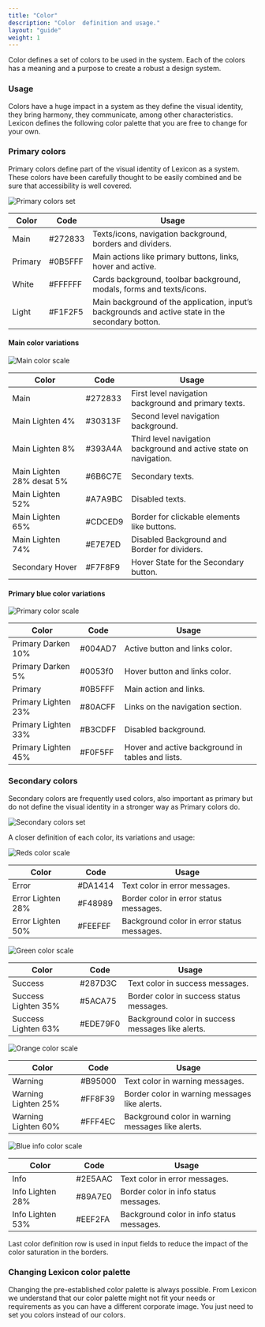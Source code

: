 ```yaml
---
title: "Color"
description: "Color  definition and usage."
layout: "guide"
weight: 1
---
```


Color defines a set of colors to be used in the system. Each of the colors has a meaning and a purpose to create a robust a design system.

### Usage

Colors have a huge impact in a system as they define the visual identity, they bring harmony, they communicate, among other characteristics. Lexicon defines the following color palette that you are free to change for your own.

### Primary colors
Primary colors define part of the visual identity of Lexicon as a system. These colors have been carefully thought to be easily combined and be sure that accessibility is well covered.

![Primary colors set](../../../images/ColorsPrimary.jpg)

| Color | Code | Usage |
| ----- | ---- | ----- |
| Main | #272833 | Texts/icons, navigation background, borders and dividers. |
| Primary | #0B5FFF | Main actions like primary buttons, links, hover and active. |
| White | #FFFFFF | Cards background, toolbar background, modals, forms and texts/icons. |
| Light | #F1F2F5 | Main background of the application, input’s backgrounds and active state in the secondary botton. |


#### Main color variations

![Main color scale](../../../images/ColorMainScale.jpg)


| Color | Code | Usage |
| ----- | ---- | ----- |
| Main | #272833 | First level navigation background and primary texts. |
| Main Lighten 4% | #30313F | Second level navigation background. |
| Main Lighten 8% | #393A4A | Third level navigation background and active state on navigation. | 
| Main Lighten 28% desat 5% | #6B6C7E | Secondary texts. | 
| Main Lighten 52% | #A7A9BC | Disabled texts. | 
| Main Lighten 65% | #CDCED9 | Border for clickable elements like buttons. |
| Main Lighten 74% | #E7E7ED | Disabled Background and Border for dividers. |
| Secondary Hover | #F7F8F9 | Hover State for the Secondary button. |

#### Primary blue color variations

![Primary color scale](../../../images/ColorPrimaryScale.jpg)

| Color | Code | Usage |
| ----- | ---- | ----- |
| Primary Darken 10%| #004AD7 | Active button and links color. |
| Primary Darken 5% | #0053f0 | Hover button and links color. |
| Primary | #0B5FFF | Main action and links. |
| Primary Lighten 23% | #80ACFF | Links on the navigation section. |
| Primary Lighten 33% | #B3CDFF | Disabled background. | 
| Primary Lighten 45% | #F0F5FF | Hover and active background in tables and lists. | 


### Secondary colors

Secondary colors are frequently used colors, also important as primary but do not define the visual identity in a stronger way as Primary colors do.

![Secondary colors set](../../../images/ColorsSecondary.jpg)

A closer definition of each color, its variations and usage:

![Reds color scale](../../../images/ColorRedScale.jpg)

| Color | Code | Usage |
| ----- | ---- | ----- |
| Error | #DA1414 | Text color in error messages. |
| Error Lighten 28% | #F48989 | Border color in error status messages. |
| Error Lighten 50% | #FEEFEF | Background color in error status messages. |

![Green color scale](../../../images/ColorGreenScale.jpg)

| Color | Code | Usage |
| ----- | ---- | ----- |
| Success | #287D3C | Text color in success messages. | 
| Success Lighten 35% | #5ACA75 | Border color in success status messages. | 
| Success Lighten 63% | #EDE79F0 | Background color in success messages like alerts. | 

![Orange color scale](../../../images/ColorOrangeScale.jpg)

| Color | Code | Usage |
| ----- | ---- | ----- |
| Warning | #B95000 | Text color in warning messages. | 
| Warning Lighten 25% | #FF8F39 | Border color in warning messages like alerts. |
| Warning Lighten 60% | #FFF4EC | Background color in warning messages like alerts. |

![Blue info color scale](../../../images/ColorBlueInfoScale.jpg)

| Color | Code | Usage |
| ----- | ---- | ----- |
| Info | #2E5AAC | Text color in error messages. |
| Info Lighten 28% | #89A7E0 | Border color in info status messages. |
| Info Lighten 53% | #EEF2FA | Background color in info status messages. |


Last color definition row is used in input fields to reduce the impact of the color saturation in the borders.

### Changing Lexicon color palette

Changing the pre-established color palette is always possible. From Lexicon we understand that our color palette might not fit your needs or requirements as you can have a different corporate image. You just need to set you colors instead of our colors.
